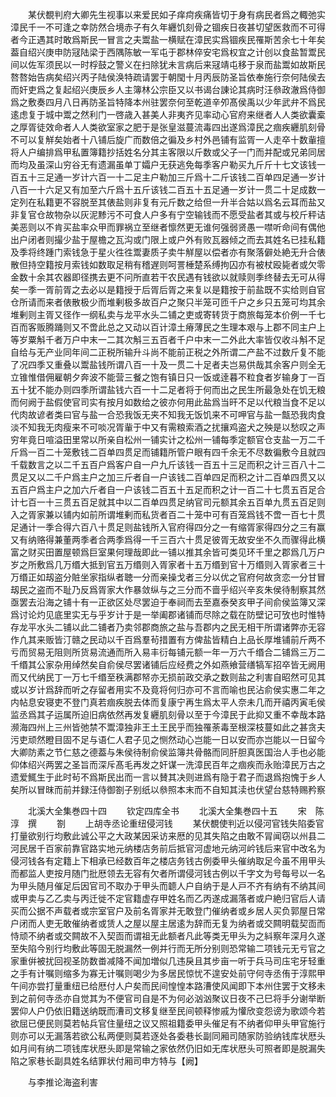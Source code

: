 <!-- { "loadSidebar": true } -->
　　某伏覩判府大卿先生视事以来爱民如子痒疴疾痛皆切于身有病民者爲之輙弛实漳民千一不可逢之幸防然合境赤子有久年纒饥刻骨之锢疾日夜甚切望医救而不可得者今正遇其时敢爲斯民一冒言之夫鬻盐一横赋在漳民实爲锢疾民罹斯苦余七十年矣葢自绍兴庚申防冦陆梁于西隅陈敏一军屯于郡林倅安宅爲权宜之计创以食盐暂鬻民间以佐军须民以一时桴鼓之警义在扫除犹未言病后来冦靖屯移于泉而盐鬻如故斯民嗸嗸始告病矣绍兴丙子陆侯涣特疏请罢于朝閠十月丙辰防圣旨依奉施行奈何陆侯去而奸吏爲之复起绍兴庚辰乡人主簿林公宗臣又以书谒台諌论其病时汪叅政澈爲侍御爲之敷奏四月八日再防圣旨特降本州驻罢奈何至乾道辛夘髙侯禹以少年武弁不爲民逺虑复于城中鬻之然利门一啓歳入甚美人非夷齐见率动心官府来继者人人类欲囊槖之厚胥徒效命者人人类欲室家之肥于是张皇滋蔓流毒四出遂爲漳民之痼疾纒肌刻骨不可以复觧矣始者十八铺后旋广而数倍之徧及乡村外邑铺有监胥一人走卒十数軰擅将人户编排爲甲私置簿籍抄括姓名分其主客限以斤数或父子一门而并配或兄弟同居而均及虽深山穷谷无有遗漏虽单丁孀户无获逃免每季客户勒买九斤斤十七文该钱一百五十三足通一岁计六百一十二足主户勒加三斤爲十二斤该钱二百单四足通一岁计八百一十六足又有加至六斤爲十五斤该钱二百五十五足通一岁计一贯二十足成数一定列在私籍更不容脱至其俵盐则非复有元斤数之给但一升半合姑以爲名云耳而盐又非复官仓故物杂以灰泥黪污不可食人户多有宁空输钱而不愿受盐者其或与校斤秤诘美恶则以不肯买盐率众甲而罪祸立至继者懔然更无谁何强弱贤愚一噤听命间有偶他出户闭者则撮少盐于屋檐之瓦沟或门限上或户外有败瓦器倾之而去其姓名已挂私籍及季将终踵门索钱急于星火徃徃鬻妻质子卖牛觧屋以偿者亦有聚落僻处絶无升合俵散但持空籍按月索钱如数取足稍有稽遅则呵詈棰楚系缚拘囚亦有被杖殴毙者或欠零金数十余其农器即径携去更不问所直若干农民遇有钱欲以就赎则季终替去无可从得矣一季一胥前胥之去必以是籍授于后胥后胥之来复以是籍按于前盐既不实给则自官仓所请而来者俵散极少而堆剰极多故百户之聚只半笼可匝千户之乡只五笼可均其余堆剰则主胥又径作一纲私卖与龙平水头二铺之吏或寄转货于商旅每笼本价例一千七百而客贩腾踊则又不啻此总之又动以百计漳土瘠薄民之生理本艰与上郡不同主户上等岁粟斛千者万户中末一二其次斛三五百者千户中末一二外此大率皆仅收斗斛不足自给与无产业同年间二正税所输升斗尚不能前正税之外所谓二产盐不过数斤复不能了况四季又重叠以鬻盐钱所谓八百一十及一贯二十足者夫岂易供哉其余客户则全无立锥惟借佣雇朝夕奔波不能营三餐之饱有镇日只一饭或逹暮不粒食者岁输身丁一百五十犹不能办则四季所谓盐钱六百一十二足者将于何而出之民生所最急处在饥无粮而何阙于盐假使官司实有按月如数给之彼亦何用此盐爲当旰不足以代粮当食不足以代肉故谚者类曰官与盐一合恐我饭无夹不知我无饭饥来不可呷官与盐一甔恐我肉食淡不知我无肉瘦来不可啖况胥軰于中又有需粮索酒之扰攘鸡盗犬之殃是以愁叹之声穷年竟日喧溢田里常以所亲自松州一铺实计之松州一铺每季定额官仓支盐一万二千斤爲一百二十笼敷钱二百单四贯足而铺籍所管户眼有四千余无不尽数徧敷今且就四千载数言之以二千五百户爲客户自一户九斤该钱一百五十三足而积之计三百八十二贯足又以二千户爲主户之加三斤者自一户该钱二百单四足而积之计二百单四贯又以五百户爲主户之加六斤者自一户该钱二百五十五足而积之计一百二十七贯五百足合计七百一十三贯五百足就其中以二百单四贯足纳官司元额其余五百单九贯五百足则入之胥家兼以铺内如前所谓堆剰而私货者百二十笼中可有百笼爲钱不啻一百七十贯足通计一季合得六百八十贯足则盐钱所入官府得四分之一有缩胥家得四分之三有赢又有纳赂得兼董两季者合两季爲得一千三百六十贯足彼胥无故安坐不久而骤得此横富之财买田置屋顿爲巨室果何理哉即此一铺以推其余皆可类见环千里之郡爲几万户岁之所敷爲几万缗大抵到官五万缗则入胥家者十五万缗到官十万缗则入胥家者三十万缗正如刼盗分賍坐家指纵者聴一分而亲操戈者三分以优之官府何故贪恋一分甘冒刼民之盗而不耻乃反爲胥家大作暴敛纵与之三分而不啬乎绍兴辛亥朱侯待制察其然亟罢去沿海之铺十有一正欲区处尽罢迫于奉祠而去至嘉泰癸亥甲子间俞侯监簿又深爲讨论灼见底里实无与乎岁计于是一举阖郡诸铺而尽除之载在防壁记可攷也时惟特存龙平水头二铺以此二铺者乃卖邻郡商旅之盐与吾郡内之民无相干所谓诸弊亦无容作凢其来贩皆汀赣之民动以千百爲羣茍措置有方俾盐皆精白上品长厚堆铺前斤两不亏而贸易无阻则所货易流通而所入易丰衍每铺元额一年一万六千缗合二铺爲三万二千缗其公家杂用绰然矣自俞侯尽罢诸铺后应经费之外如燕飨营缮犒军招卒皆无阙用而又代纳民丁一万七千缗至秩满郡帑亦无损前政交承之数则盐之利害自昭然可见其或以岁计爲辞而听之存留者用实不及竟将何归亦可不言而喻也民沾俞侯实惠二年之内帖息安寝吏不登门真若痼疾脱去体而复康宁再生爲太平人奈未几而开禧丙寅毛侯监丞爲其子运属所迫旧病依然再发复纒肌刻骨以至于今漳民于此抑又重不幸哉本路濒海四州上三州皆弛禁不鬻漳独非王土王民乎而独罹荼毒至根深枝蔓如此之甚贪夫污吏顽然瞪目固不足与语仁人君子见之恻然动心岂能一日以安而亦岂能以一日留今大卿防素之节仁慈之德葢与朱侯待制俞侯监簿共骨骼而同肝胆真医国治人手也必能仰体绍兴两罢之圣旨而深斥髙毛再发之奸谋一洗漳民百年之痼疾而永贻漳民万古之遗爱鮿生于此时茍不爲斯民出而一言以賛其决则进爲有隐于君子而退爲抱愧于乡人矣所以冒昩而前并録汪侍御劄子别纸以叅照本末而不自知其渎也伏望台慈特赐矜察














　　北溪大全集巻四十四
　　钦定四库全书
　　北溪大全集巻四十五
　　宋　陈淳　撰
　　劄
　　上胡寺丞论重纽侵河钱
　　某伏覩使判近以侵河官钱失陷委官打量欲别行均敷此诚公平之大政某因采访来厯的见其失陷之由敢不冐闻窃以州县二河民居千百家前靠官路实地元纳楼店务前后抵官河虚地元纳河岒钱后来官中改名为侵河钱各有定籍上下相承已经数百年之楼店务钱古例委甲头催纳取足今虽不用甲头而都监人吏按月随门批厯领去无容有欠者所谓侵河钱古例以千字文为号每号以一名为甲头随月催足后因官司不取办于甲头而聼人户自纳于是人戸不齐有纳有不纳其间或甲卖与乙乙卖与丙迁徙不定官籍虚存甲姓名而乙丙遂成漏落者或户絶归官后人请买而公据不声载者或宗室官户及前名胥家并无敢登门催纳者或乡居人买负郭屋日常户闭而人吏无敢催纳者或赁人之屋以屋主居逺为辞而无复为纳者或交闗明载契靣而恃顽不纳者或交闗故不入契靣而谓祖无此额者凡此等类无甲头为之紏察年深月久遂至失陷今别行均敷此等固无脱漏然一例并行而无所分别则恐常输二项钱元无亏官之家重倂被扰回视圣防数畨减降不闻加増似几违戾且其步亩一听于兵马司庒宅牙轻重之手有计嘱则缩多为寡无计嘱则喝少为多居民惊忧不遑安处前守何寺丞侑于淳熙甲午间亦尝打量重纽已给厯付人户矣而民间惶惶本路漕使风闻即下本州住罢于文移未到之前何寺丞亦自觉其为不便官司自是不为何必汹汹聚议日夜不己巳将手分谢举断罢仰人户仍依旧籍送纳既而漕司文移复继至民间顿释惨戚为懽欣变怨谤为歌颂今若欲屈已便民则莫若帖兵官住量纽之议又照祖籍委甲头催足有不纳者仰甲头甲官施行则亦可以无漏落若欲公私两便则莫若逐处各委巷长副同厢司随家防验纳钱库状厯头如月间有纳二项钱库状厯头即是常输之家依然仍旧如无库状厯头可照者即是脱漏失陷之家巷长副具姓名结罪状付厢司申方特与【阙】



　　与李推论海盗利害
